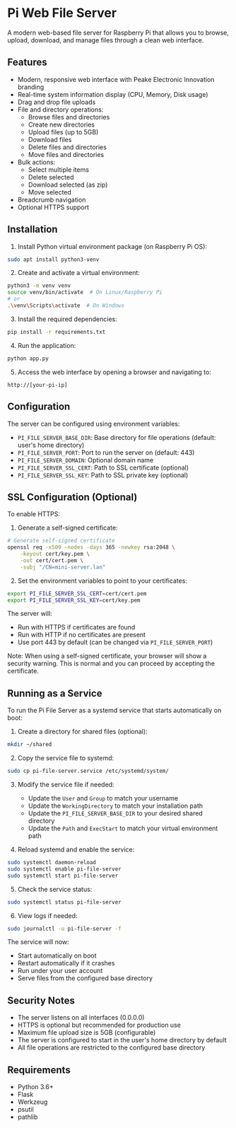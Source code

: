 # Pi Web File Server

A modern web-based file server for Raspberry Pi that allows you to browse, upload, download, and manage files through a clean web interface.

## Features

- Modern, responsive web interface with Peake Electronic Innovation branding
- Real-time system information display (CPU, Memory, Disk usage)
- Drag and drop file uploads
- File and directory operations:
  - Browse files and directories
  - Create new directories
  - Upload files (up to 5GB)
  - Download files
  - Delete files and directories
  - Move files and directories
- Bulk actions:
  - Select multiple items
  - Delete selected
  - Download selected (as zip)
  - Move selected
- Breadcrumb navigation
- Optional HTTPS support

## Installation

1. Install Python virtual environment package (on Raspberry Pi OS):
```bash
sudo apt install python3-venv
```

2. Create and activate a virtual environment:
```bash
python3 -m venv venv
source venv/bin/activate  # On Linux/Raspberry Pi
# or
.\venv\Scripts\activate  # On Windows
```

3. Install the required dependencies:
```bash
pip install -r requirements.txt
```

4. Run the application:
```bash
python app.py
```

5. Access the web interface by opening a browser and navigating to:
```
http://[your-pi-ip]
```

## Configuration

The server can be configured using environment variables:

- `PI_FILE_SERVER_BASE_DIR`: Base directory for file operations (default: user's home directory)
- `PI_FILE_SERVER_PORT`: Port to run the server on (default: 443)
- `PI_FILE_SERVER_DOMAIN`: Optional domain name
- `PI_FILE_SERVER_SSL_CERT`: Path to SSL certificate (optional)
- `PI_FILE_SERVER_SSL_KEY`: Path to SSL private key (optional)

## SSL Configuration (Optional)

To enable HTTPS:

1. Generate a self-signed certificate:
```bash
# Generate self-signed certificate
openssl req -x509 -nodes -days 365 -newkey rsa:2048 \
    -keyout cert/key.pem \
    -out cert/cert.pem \
    -subj "/CN=mini-server.lan"
```

2. Set the environment variables to point to your certificates:
```bash
export PI_FILE_SERVER_SSL_CERT=cert/cert.pem
export PI_FILE_SERVER_SSL_KEY=cert/key.pem
```

The server will:
- Run with HTTPS if certificates are found
- Run with HTTP if no certificates are present
- Use port 443 by default (can be changed via `PI_FILE_SERVER_PORT`)

Note: When using a self-signed certificate, your browser will show a security warning. This is normal and you can proceed by accepting the certificate.

## Running as a Service

To run the Pi File Server as a systemd service that starts automatically on boot:

1. Create a directory for shared files (optional):
```bash
mkdir ~/shared
```

2. Copy the service file to systemd:
```bash
sudo cp pi-file-server.service /etc/systemd/system/
```

3. Modify the service file if needed:
   - Update the `User` and `Group` to match your username
   - Update the `WorkingDirectory` to match your installation path
   - Update the `PI_FILE_SERVER_BASE_DIR` to your desired shared directory
   - Update the `Path` and `ExecStart` to match your virtual environment path

4. Reload systemd and enable the service:
```bash
sudo systemctl daemon-reload
sudo systemctl enable pi-file-server
sudo systemctl start pi-file-server
```

5. Check the service status:
```bash
sudo systemctl status pi-file-server
```

6. View logs if needed:
```bash
sudo journalctl -u pi-file-server -f
```

The service will now:
- Start automatically on boot
- Restart automatically if it crashes
- Run under your user account
- Serve files from the configured base directory

## Security Notes

- The server listens on all interfaces (0.0.0.0)
- HTTPS is optional but recommended for production use
- Maximum file upload size is 5GB (configurable)
- The server is configured to start in the user's home directory by default
- All file operations are restricted to the configured base directory

## Requirements

- Python 3.6+
- Flask
- Werkzeug
- psutil
- pathlib

